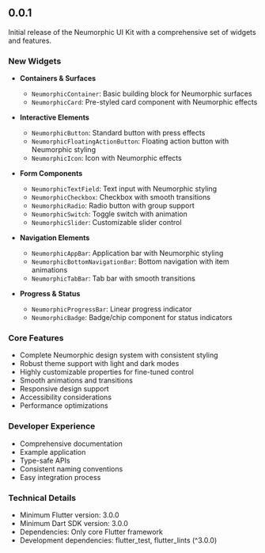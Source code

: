 ## 0.0.1

Initial release of the Neumorphic UI Kit with a comprehensive set of widgets and features.

### New Widgets
- **Containers & Surfaces**
  - `NeumorphicContainer`: Basic building block for Neumorphic surfaces
  - `NeumorphicCard`: Pre-styled card component with Neumorphic effects

- **Interactive Elements**
  - `NeumorphicButton`: Standard button with press effects
  - `NeumorphicFloatingActionButton`: Floating action button with Neumorphic styling
  - `NeumorphicIcon`: Icon with Neumorphic effects

- **Form Components**
  - `NeumorphicTextField`: Text input with Neumorphic styling
  - `NeumorphicCheckbox`: Checkbox with smooth transitions
  - `NeumorphicRadio`: Radio button with group support
  - `NeumorphicSwitch`: Toggle switch with animation
  - `NeumorphicSlider`: Customizable slider control

- **Navigation Elements**
  - `NeumorphicAppBar`: Application bar with Neumorphic styling
  - `NeumorphicBottomNavigationBar`: Bottom navigation with item animations
  - `NeumorphicTabBar`: Tab bar with smooth transitions

- **Progress & Status**
  - `NeumorphicProgressBar`: Linear progress indicator
  - `NeumorphicBadge`: Badge/chip component for status indicators

### Core Features
- Complete Neumorphic design system with consistent styling
- Robust theme support with light and dark modes
- Highly customizable properties for fine-tuned control
- Smooth animations and transitions
- Responsive design support
- Accessibility considerations
- Performance optimizations

### Developer Experience
- Comprehensive documentation
- Example application
- Type-safe APIs
- Consistent naming conventions
- Easy integration process

### Technical Details
- Minimum Flutter version: 3.0.0
- Minimum Dart SDK version: 3.0.0
- Dependencies: Only core Flutter framework
- Development dependencies: flutter_test, flutter_lints (^3.0.0)
